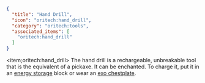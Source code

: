 ```json
{
  "title": "Hand Drill",
  "icon": "oritech:hand_drill",
  "category": "oritech:tools",
  "associated_items": [
    "oritech:hand_drill"
  ]
}
```

<item;oritech:hand_drill> The hand drill is a rechargeable, unbreakable tool that is the equivalent of a pickaxe. It can be enchanted. To charge it, put it in an [energy storage](^oritech:logistics/energy) block or wear an [exo chestplate](^oritech:tools/exo_armor).